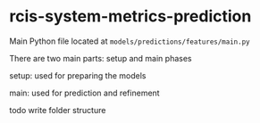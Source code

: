 # rcis-system-metrics-prediction 

Main Python file located at `models/predictions/features/main.py`

There are two main parts: setup and main phases

setup: used for preparing the models

main: used for prediction and refinement

todo write folder structure